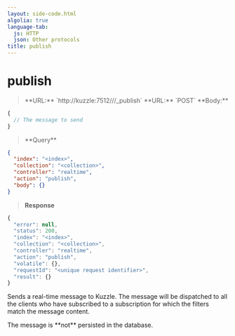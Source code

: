 ```yaml
---
layout: side-code.html
algolia: true
language-tab:
  js: HTTP
  json: Other protocols
title: publish
---
```



# publish


<blockquote class="js">
<p>
**URL:** `http://kuzzle:7512/<index>/<collection>/_publish`  
**URL:** `POST`  
**Body:**
</p>
</blockquote>


```js
{
  // The message to send
}
```



<blockquote class="json">
<p>
**Query**
</p>
</blockquote>


```json
{
  "index": "<index>",
  "collection": "<collection>",
  "controller": "realtime",
  "action": "publish",
  "body": {}
}
```

>**Response**

```javascript
{
  "error": null,
  "status": 200,
  "index": "<index>",
  "collection": "<collection>",
  "controller": "realtime",
  "action": "publish",
  "volatile": {},
  "requestId": "<unique request identifier>",
  "result": {}
}
```

Sends a real-time message to Kuzzle. The message will be dispatched to all the clients
who have subscribed to a subscription for which the filters match the message content.

<aside class="warning">
  The message is **not** persisted in the database.
</aside>
